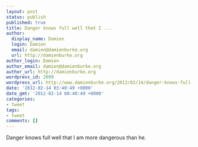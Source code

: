 ```yaml
---
layout: post
status: publish
published: true
title: Danger knows full well that I ...
author:
  display_name: Damien
  login: Damien
  email: damien@damienburke.org
  url: http://damienburke.org
author_login: Damien
author_email: damien@damienburke.org
author_url: http://damienburke.org
wordpress_id: 2099
wordpress_url: http://www.damienburke.org/2012/02/14/danger-knows-full-well-that-i/
date: '2012-02-14 03:40:49 +0000'
date_gmt: '2012-02-14 08:40:49 +0000'
categories:
- tweet
tags:
- tweet
comments: []
---
```

<p>Danger knows full well that I am more dangerous than he.</p>
